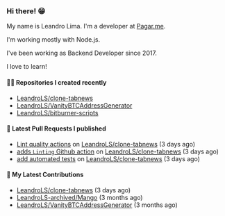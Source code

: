 ### Hi there! 😁 

My name is Leandro Lima. I'm a developer at [Pagar.me](https://pagar.me/).  

I'm working mostly with Node.js. 

I've been working as Backend Developer since 2017. 

I love to learn!  

#### 👨‍💻 Repositories I created recently
- [LeandroLS/clone-tabnews](https://github.com/LeandroLS/clone-tabnews)
- [LeandroLS/VanityBTCAddressGenerator](https://github.com/LeandroLS/VanityBTCAddressGenerator)
- [LeandroLS/bitburner-scripts](https://github.com/LeandroLS/bitburner-scripts)

#### 🔨 Latest Pull Requests I published

- [Lint quality actions](https://github.com/LeandroLS/clone-tabnews/pull/17) on [LeandroLS/clone-tabnews](https://github.com/LeandroLS/clone-tabnews) (3 days ago)
- [adds `Linting` Github action](https://github.com/LeandroLS/clone-tabnews/pull/16) on [LeandroLS/clone-tabnews](https://github.com/LeandroLS/clone-tabnews) (3 days ago)
- [add automated tests](https://github.com/LeandroLS/clone-tabnews/pull/15) on [LeandroLS/clone-tabnews](https://github.com/LeandroLS/clone-tabnews) (3 days ago)

#### :construction_worker: My Latest Contributions

- [LeandroLS/clone-tabnews](https://github.com/LeandroLS/clone-tabnews) (3 days ago)
- [LeandroLS-archived/Mango](https://github.com/LeandroLS-archived/Mango) (3 months ago)
- [LeandroLS/VanityBTCAddressGenerator](https://github.com/LeandroLS/VanityBTCAddressGenerator) (3 months ago)
